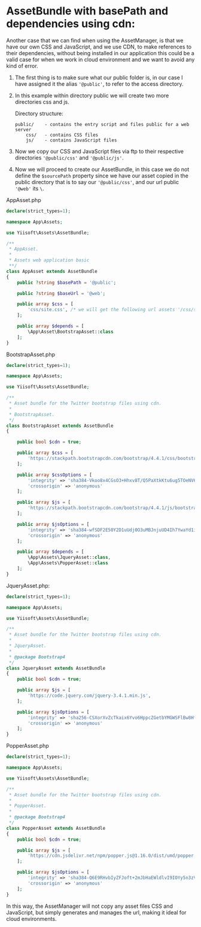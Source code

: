 # AssetBundle with basePath and dependencies using cdn:

Another case that we can find when using the AssetManager, is that we have our own CSS and JavaScript, and we use CDN, to make references to their dependencies, without being installed in our application this could be a valid case for when we work in cloud environment and we want to avoid any kind of error.

1. The first thing is to make sure what our public folder is, in our case I have assigned it the alias `'@public'`, to refer to the access directory.
2. In this example within directory public we will create two more directories css and js.

    Directory structure:
    ```
    public/    - contains the entry script and files public for a web server
        css/   - contains CSS files
        js/    - contains JavaScript files
    ```
3. Now we copy our CSS and JavaScript files via ftp to their respective directories `'@public/css'` and `'@public/js'`.
4. Now we will proceed to create our AssetBundle, in this case we do not define the `$sourcePath` property since we have our asset copied in the public directory that is to say our `'@public/css'`, and our url public `'@web'` its `\`.

AppAsset.php

```php
declare(strict_types=1);

namespace App\Assets;

use Yiisoft\Assets\AssetBundle;

/**
 * AppAsset.
 *
 * Assets web application basic
 **/
class AppAsset extends AssetBundle
{
    public ?string $basePath = '@public';

    public ?string $baseUrl = '@web';

    public array $css = [
        'css/site.css', /* we will get the following url assets '/css/site.css' */
    ];

    public array $depends = [
        \App\Asset\BootstrapAsset::class
    ];
}
```

BootstrapAsset.php

```php
declare(strict_types=1);

namespace App\Assets;

use Yiisoft\Assets\AssetBundle;

/**
 * Asset bundle for the Twitter bootstrap files using cdn.
 *
 * BootstrapAsset.
 */
class BootstrapAsset extends AssetBundle
{

    public bool $cdn = true;

    public array $css = [
        'https://stackpath.bootstrapcdn.com/bootstrap/4.4.1/css/bootstrap.min.css',
    ];

    public array $cssOptions = [
        'integrity' => 'sha384-Vkoo8x4CGsO3+Hhxv8T/Q5PaXtkKtu6ug5TOeNV6gBiFeWPGFN9MuhOf23Q9Ifjh',
        'crossorigin' => 'anonymous'
    ];

    public array $js = [
        'https://stackpath.bootstrapcdn.com/bootstrap/4.4.1/js/bootstrap.min.js',
    ];

    public array $jsOptions = [
        'integrity' => 'sha384-wfSDF2E50Y2D1uUdj0O3uMBJnjuUD4Ih7YwaYd1iqfktj0Uod8GCExl3Og8ifwB6',
        'crossorigin' => 'anonymous'
    ];

    public array $depends = [
        \App\Assets\JqueryAsset::class,
        \App\Assets\PopperAsset::class
    ];
}
```

JqueryAsset.php:

```php
declare(strict_types=1);

namespace App\Assets;

use Yiisoft\Assets\AssetBundle;

/**
 * Asset bundle for the Twitter bootstrap files using cdn.
 *
 * JqueryAsset.
 *
 * @package Bootstrap4
 */
class JqueryAsset extends AssetBundle
{
    public bool $cdn = true;

    public array $js = [
        'https://code.jquery.com/jquery-3.4.1.min.js',
    ];

    public array $jsOptions = [
        'integrity' => 'sha256-CSXorXvZcTkaix6Yvo6HppcZGetbYMGWSFlBw8HfCJo=',
        'crossorigin' => 'anonymous'
    ];
}
```

PopperAsset.php
```php
declare(strict_types=1);

namespace App\Assets;

use Yiisoft\Assets\AssetBundle;

/**
 * Asset bundle for the Twitter bootstrap files using cdn.
 *
 * PopperAsset.
 *
 * @package Bootstrap4
 */
class PopperAsset extends AssetBundle
{
    public bool $cdn = true;

    public array $js = [
        'https://cdn.jsdelivr.net/npm/popper.js@1.16.0/dist/umd/popper.min.js',
    ];

    public array $jsOptions = [
        'integrity' => 'sha384-Q6E9RHvbIyZFJoft+2mJbHaEWldlvI9IOYy5n3zV9zzTtmI3UksdQRVvoxMfooAo',
        'crossorigin' => 'anonymous'
    ];
}
```

In this way, the AssetManager will not copy any asset files CSS and JavaScript, but simply generates and manages the url, making it ideal for cloud environments.
